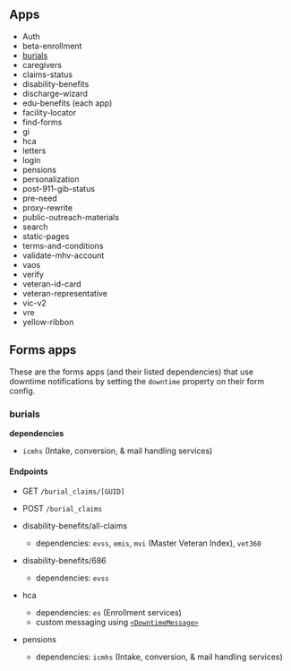 
## Apps 

- Auth
- beta-enrollment
- [burials](./#burials)
- caregivers
- claims-status
- disability-benefits
- discharge-wizard
- edu-benefits (each app)
- facility-locator
- find-forms
- gi
- hca
- letters
- login
- pensions
- personalization
- post-911-gib-status
- pre-need
- proxy-rewrite
- public-outreach-materials
- search
- static-pages
- terms-and-conditions
- validate-mhv-account
- vaos
- verify
- veteran-id-card
- veteran-representative
- vic-v2
- vre
- yellow-ribbon

## Forms apps

<!-- use `rg "downtime:" src/applications/` -->

These are the forms apps (and their listed dependencies) that use downtime notifications by setting the `downtime` property on their form config.

### burials

**dependencies** 
- `icmhs` (Intake, conversion, & mail handling services)

#### Endpoints

- GET `/burial_claims/[GUID]`
- POST `/burial_claims`

- disability-benefits/all-claims
  - dependencies: `evss`, `emis`, `mvi` (Master Veteran Index), `vet360` 
- disability-benefits/686
  - dependencies: `evss`
- hca
  - dependencies: `es` (Enrollment services)
  - custom messaging using [`<DowntimeMessage>`](https://github.com/department-of-veterans-affairs/vets-website/blob/master/src/applications/hca/components/DowntimeMessage.jsx)

- pensions
  - dependencies: `icmhs` (Intake, conversion, & mail handling services)

